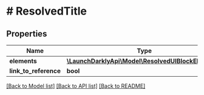 # # ResolvedTitle

## Properties

Name | Type | Description | Notes
------------ | ------------- | ------------- | -------------
**elements** | [**\LaunchDarklyApi\Model\ResolvedUIBlockElement[]**](ResolvedUIBlockElement.md) |  | [optional]
**link_to_reference** | **bool** |  | [optional]

[[Back to Model list]](../../README.md#models) [[Back to API list]](../../README.md#endpoints) [[Back to README]](../../README.md)
